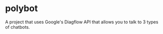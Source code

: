 # polybot

A project that uses Google's Diagflow API that allows you to talk to 3 types of chatbots.
